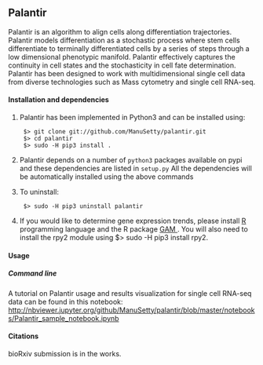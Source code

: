 Palantir
------

Palantir is an algorithm to align cells along differentiation trajectories. Palantir models differentiation as a stochastic process where stem cells differentiate to terminally differentiated cells by a series of steps through a low dimensional phenotypic manifold. Palantir effectively captures the continuity in cell states and the stochasticity in cell fate determination. Palantir has been designed to work with multidimensional single cell data from diverse technologies such as Mass cytometry and single cell RNA-seq. 


#### Installation and dependencies
1. Palantir has been implemented in Python3 and can be installed using:

        $> git clone git://github.com/ManuSetty/palantir.git
        $> cd palantir
        $> sudo -H pip3 install .

2. Palantir depends on a number of `python3` packages available on pypi and these dependencies are listed in `setup.py`
All the dependencies will be automatically installed using the above commands

3. To uninstall:
		
		$> sudo -H pip3 uninstall palantir

4. If you would like to determine gene expression trends, please install <a href="https://cran.r-project.org"> R <a> programming language and the R package <a href="https://cran.r-project.org/web/packages/gam/">GAM </a>. You will also need to install the rpy2 module using 
		$> sudo -H pip3 install rpy2.
		

#### Usage

##### Command line
A tutorial on Palantir usage and results visualization for single cell RNA-seq data can be found in this notebook: http://nbviewer.jupyter.org/github/ManuSetty/palantir/blob/master/notebooks/Palantir_sample_notebook.ipynb


#### Citations
bioRxiv submission is in the works.